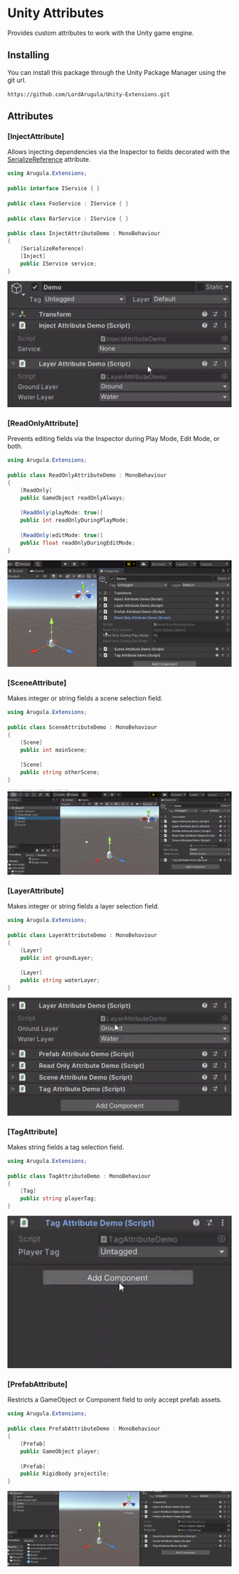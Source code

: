 # Unity Attributes
Provides custom attributes to work with the Unity game engine.

## Installing
You can install this package through the Unity Package Manager using the git url.

`https://github.com/LordArugula/Unity-Extensions.git`

## Attributes

### [InjectAttribute]
Allows injecting dependencies via the Inspector to fields decorated with the [SerializeReference](https://docs.unity3d.com/Documentation/ScriptReference/SerializeReference.html) attribute.

```cs
using Arugula.Extensions;

public interface IService { }

public class FooService : IService { }

public class BarService : IService { }

public class InjectAttributeDemo : MonoBehaviour
{
    [SerializeReference]
    [Inject]
    public IService service;
}
```

![InjectAttribute gif](Documentation~/images/Inject.gif)

### [ReadOnlyAttribute]
Prevents editing fields via the Inspector during Play Mode, Edit Mode, or both.

```cs
using Arugula.Extensions;

public class ReadOnlyAttributeDemo : MonoBehaviour
{
    [ReadOnly]
    public GameObject readOnlyAlways;

    [ReadOnly(playMode: true)]
    public int readOnlyDuringPlayMode;
    
    [ReadOnly(editMode: true)]
    public float readOnlyDuringEditMode;
}
```

![ReadOnlyAttribute gif](Documentation~/images/ReadOnly.gif)

### [SceneAttribute]
Makes integer or string fields a scene selection field.

```cs
using Arugula.Extensions;

public class SceneAttributeDemo : MonoBehaviour
{
    [Scene]
    public int mainScene;

    [Scene]
    public string otherScene;
}
```

![SceneAttribute gif](Documentation~/images/Scene.gif)

### [LayerAttribute]
Makes integer or string fields a layer selection field.

```cs
using Arugula.Extensions;

public class LayerAttributeDemo : MonoBehaviour
{
    [Layer]
    public int groundLayer;

    [Layer]
    public string waterLayer;
}
```

![LayerAttribute gif](Documentation~/images/Layer.gif)

### [TagAttribute]
Makes string fields a tag selection field.

```cs
using Arugula.Extensions;

public class TagAttributeDemo : MonoBehaviour
{
    [Tag]
    public string playerTag;
}
```

![TagAttribute gif](Documentation~/images/Tag.gif)

### [PrefabAttribute]
Restricts a GameObject or Component field to only accept prefab assets.

```cs
using Arugula.Extensions;

public class PrefabAttributeDemo : MonoBehaviour
{
    [Prefab]
    public GameObject player;

    [Prefab]
    public Rigidbody projectile;
}
```

![PrefabAttribute gif](Documentation~/images/Prefab.gif)

